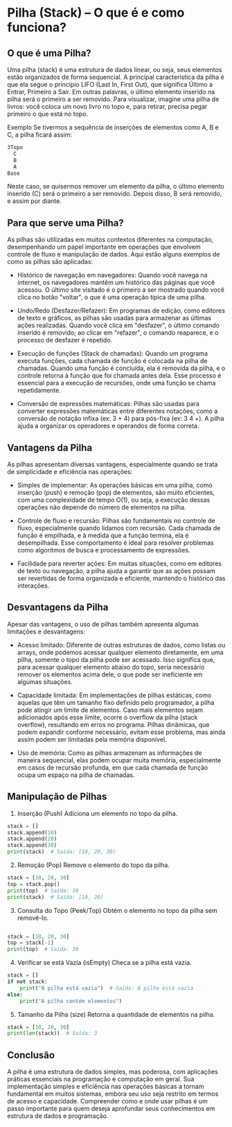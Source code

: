 # Pilha (Stack) – O que é e como funciona?

## O que é uma Pilha?
Uma pilha (stack) é uma estrutura de dados linear, ou seja, seus elementos estão organizados de forma sequencial. A principal característica da pilha é que ela segue o princípio LIFO (Last In, First Out), que significa Último a Entrar, Primeiro a Sair. Em outras palavras, o último elemento inserido na pilha será o primeiro a ser removido. Para visualizar, imagine uma pilha de livros: você coloca um novo livro no topo e, para retirar, precisa pegar primeiro o que está no topo.

Exemplo
Se tivermos a sequência de inserções de elementos como A, B e C, a pilha ficará assim:

```css
3Topo
  C
  B
  A
Base
```

Neste caso, se quisermos remover um elemento da pilha, o último elemento inserido (C) será o primeiro a ser removido. Depois disso, B será removido, e assim por diante.

## Para que serve uma Pilha?
As pilhas são utilizadas em muitos contextos diferentes na computação, desempenhando um papel importante em operações que envolvem controle de fluxo e manipulação de dados. Aqui estão alguns exemplos de como as pilhas são aplicadas:

- Histórico de navegação em navegadores: Quando você navega na internet, os navegadores mantêm um histórico das páginas que você acessou. O último site visitado é o primeiro a ser mostrado quando você clica no botão "voltar", o que é uma operação típica de uma pilha.

- Undo/Redo (Desfazer/Refazer): Em programas de edição, como editores de texto e gráficos, as pilhas são usadas para armazenar as últimas ações realizadas. Quando você clica em "desfazer", o último comando inserido é removido; ao clicar em "refazer", o comando reaparece, e o processo de desfazer é repetido.

- Execução de funções (Stack de chamadas): Quando um programa executa funções, cada chamada de função é colocada na pilha de chamadas. Quando uma função é concluída, ela é removida da pilha, e o controle retorna à função que foi chamada antes dela. Esse processo é essencial para a execução de recursões, onde uma função se chama repetidamente.

- Conversão de expressões matemáticas: Pilhas são usadas para converter expressões matemáticas entre diferentes notações, como a conversão de notação infixa (ex: 3 + 4) para pós-fixa (ex: 3 4 +). A pilha ajuda a organizar os operadores e operandos de forma correta.

## Vantagens da Pilha
As pilhas apresentam diversas vantagens, especialmente quando se trata de simplicidade e eficiência nas operações:

- Simples de implementar: As operações básicas em uma pilha, como inserção (push) e remoção (pop) de elementos, são muito eficientes, com uma complexidade de tempo O(1), ou seja, a execução dessas operações não depende do número de elementos na pilha.

- Controle de fluxo e recursão: Pilhas são fundamentais no controle de fluxo, especialmente quando lidamos com recursão. Cada chamada de função é empilhada, e à medida que a função termina, ela é desempilhada. Esse comportamento é ideal para resolver problemas como algoritmos de busca e processamento de expressões.

- Facilidade para reverter ações: Em muitas situações, como em editores de texto ou navegação, a pilha ajuda a garantir que as ações possam ser revertidas de forma organizada e eficiente, mantendo o histórico das interações.

## Desvantagens da Pilha
Apesar das vantagens, o uso de pilhas também apresenta algumas limitações e desvantagens:

- Acesso limitado: Diferente de outras estruturas de dados, como listas ou arrays, onde podemos acessar qualquer elemento diretamente, em uma pilha, somente o topo da pilha pode ser acessado. Isso significa que, para acessar qualquer elemento abaixo do topo, seria necessário remover os elementos acima dele, o que pode ser ineficiente em algumas situações.

- Capacidade limitada: Em implementações de pilhas estáticas, como aquelas que têm um tamanho fixo definido pelo programador, a pilha pode atingir um limite de elementos. Caso mais elementos sejam adicionados após esse limite, ocorre o overflow da pilha (stack overflow), resultando em erros no programa. Pilhas dinâmicas, que podem expandir conforme necessário, evitam esse problema, mas ainda assim podem ser limitadas pela memória disponível.

- Uso de memória: Como as pilhas armazenam as informações de maneira sequencial, elas podem ocupar muita memória, especialmente em casos de recursão profunda, em que cada chamada de função ocupa um espaço na pilha de chamadas.


## Manipulação de Pilhas

1. Inserção (Push)
Adiciona um elemento no topo da pilha.

```python
stack = []
stack.append(10)
stack.append(20)
stack.append(30)
print(stack)  # Saída: [10, 20, 30]
```

2. Remoção (Pop)
Remove o elemento do topo da pilha.

```python
stack = [10, 20, 30]
top = stack.pop()
print(top)  # Saída: 30
print(stack)  # Saída: [10, 20]
```

3. Consulta do Topo (Peek/Top)
Obtém o elemento no topo da pilha sem removê-lo.

```python

stack = [10, 20, 30]
top = stack[-1]
print(top)  # Saída: 30
```

4. Verificar se está Vazia (isEmpty)
Checa se a pilha está vazia.

```python
stack = []
if not stack:
    print("A pilha está vazia")  # Saída: A pilha está vazia
else:
    print("A pilha contém elementos")
```

5. Tamanho da Pilha (size)
Retorna a quantidade de elementos na pilha.

```python
stack = [10, 20, 30]
print(len(stack))  # Saída: 3
```

## Conclusão
A pilha é uma estrutura de dados simples, mas poderosa, com aplicações práticas essenciais na programação e computação em geral. Sua implementação simples e eficiência nas operações básicas a tornam fundamental em muitos sistemas, embora seu uso seja restrito em termos de acesso e capacidade. Compreender como e onde usar pilhas é um passo importante para quem deseja aprofundar seus conhecimentos em estrutura de dados e programação.